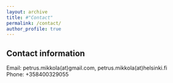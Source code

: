 ```yaml
---
layout: archive
title: #"Contact"
permalink: /contact/
author_profile: true
---
```


<h2>Contact information</h2>
Email: petrus.mikkola(at)gmail.com, petrus.mikkola(at)helsinki.fi<br>
Phone: +358400329055
